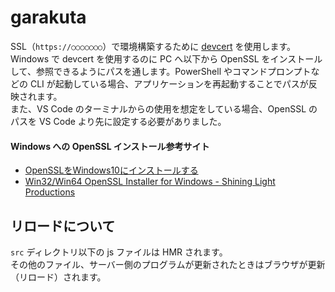 # garakuta
SSL（`https://○○○○○○○`）で環境構築するために [devcert](https://www.npmjs.com/package/devcert) を使用します。  
Windows で devcert を使用するのに PC へ以下から OpenSSL をインストールして、参照できるようにパスを通します。PowerShell やコマンドプロンプトなどの CLI が起動している場合、アプリケーションを再起動することでパスが反映されます。  
また、VS Code のターミナルからの使用を想定をしている場合、OpenSSL のパスを VS Code より先に設定する必要がありました。  

#### Windows への OpenSSL インストール参考サイト

- [OpenSSLをWindows10にインストールする](https://blog.katsubemakito.net/articles/install-openssl-windows10)
- [Win32/Win64 OpenSSL Installer for Windows - Shining Light Productions](https://slproweb.com/products/Win32OpenSSL.html)

## リロードについて
`src` ディレクトリ以下の js ファイルは HMR されます。  
その他のファイル、サーバー側のプログラムが更新されたときはブラウザが更新（リロード）されます。